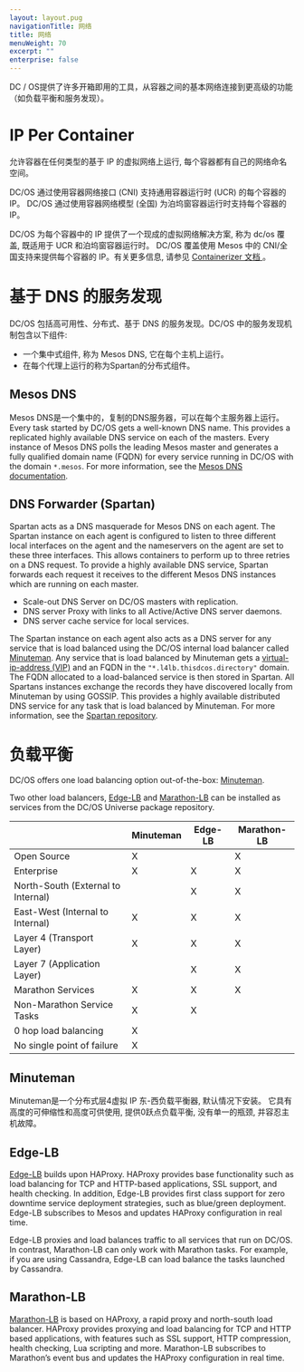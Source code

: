 ```yaml
---
layout: layout.pug
navigationTitle: 网络
title: 网络
menuWeight: 70
excerpt: ""
enterprise: false
---
```

<!-- This source repo for this topic is https://github.com/dcos/dcos-docs -->

DC / OS提供了许多开箱即用的工具，从容器之间的基本网络连接到更高级的功能（如负载平衡和服务发现）。

# IP Per Container

允许容器在任何类型的基于 IP 的虚拟网络上运行, 每个容器都有自己的网络命名空间。

DC/OS 通过使用容器网络接口 (CNI) 支持通用容器运行时 (UCR) 的每个容器的 IP。 DC/OS 通过使用容器网络模型 (全国) 为泊坞窗容器运行时支持每个容器的 IP。

DC/OS 为每个容器中的 IP 提供了一个现成的虚拟网络解决方案, 称为 dc/os 覆盖, 既适用于 UCR 和泊坞窗容器运行时。 DC/OS 覆盖使用 Mesos 中的 CNI/全国支持来提供每个容器的 IP。有关更多信息, 请参见 [ Containerizer 文档 ](/1.10/deploying-services/containerizers/)。

# 基于 DNS 的服务发现

DC/OS 包括高可用性、分布式、基于 DNS 的服务发现。DC/OS 中的服务发现机制包含以下组件:

- 一个集中式组件, 称为 Mesos DNS, 它在每个主机上运行。
- 在每个代理上运行的称为Spartan的分布式组件。

## Mesos DNS

Mesos DNS是一个集中的，复制的DNS服务器，可以在每个主服务器上运行。 Every task started by DC/OS gets a well-known DNS name. This provides a replicated highly available DNS service on each of the masters. Every instance of Mesos DNS polls the leading Mesos master and generates a fully qualified domain name (FQDN) for every service running in DC/OS with the domain `*.mesos`. For more information, see the [Mesos DNS documentation](/1.10/networking/mesos-dns/).

## DNS Forwarder (Spartan)

Spartan acts as a DNS masquerade for Mesos DNS on each agent. The Spartan instance on each agent is configured to listen to three different local interfaces on the agent and the nameservers on the agent are set to these three interfaces. This allows containers to perform up to three retries on a DNS request. To provide a highly available DNS service, Spartan forwards each request it receives to the different Mesos DNS instances which are running on each master.

- Scale-out DNS Server on DC/OS masters with replication.
- DNS server Proxy with links to all Active/Active DNS server daemons.
- DNS server cache service for local services.

The Spartan instance on each agent also acts as a DNS server for any service that is load balanced using the DC/OS internal load balancer called [Minuteman](/1.10/networking/load-balancing-vips/). Any service that is load balanced by Minuteman gets a [virtual-ip-address (VIP)](/1.10/networking/mesos-dns/) and an FQDN in the `"*.l4lb.thisdcos.directory"` domain. The FQDN allocated to a load-balanced service is then stored in Spartan. All Spartans instances exchange the records they have discovered locally from Minuteman by using GOSSIP. This provides a highly available distributed DNS service for any task that is load balanced by Minuteman. For more information, see the [Spartan repository](https://github.com/dcos/spartan).

# 负载平衡

DC/OS offers one load balancing option out-of-the-box: [Minuteman](/1.10/networking/load-balancing-vips/).

Two other load balancers, [Edge-LB](/service-docs/edge-lb/) and [Marathon-LB](/service-docs/marathon-lb/) can be installed as services from the DC/OS Universe package repository.

|                                    | Minuteman | Edge-LB | Marathon-LB |
| ---------------------------------- | --------- | ------- | ----------- |
| Open Source                        | X         |         | X           |
| Enterprise                         | X         | X       | X           |
| North-South (External to Internal) |           | X       | X           |
| East-West (Internal to Internal)   | X         | X       | X           |
| Layer 4 (Transport Layer)          | X         | X       | X           |
| Layer 7 (Application Layer)        |           | X       | X           |
| Marathon Services                  | X         | X       | X           |
| Non-Marathon Service Tasks         | X         | X       |             |
| 0 hop load balancing               | X         |         |             |
| No single point of failure         | X         |         |             |

## Minuteman

Minuteman是一个分布式层4虚拟 IP 东-西负载平衡器, 默认情况下安装。 它具有高度的可伸缩性和高度可供使用, 提供0跃点负载平衡, 没有单一的瓶颈, 并容忍主机故障。

## Edge-LB

[Edge-LB](/service-docs/edge-lb/0.1.9/) builds upon HAProxy. HAProxy provides base functionality such as load balancing for TCP and HTTP-based applications, SSL support, and health checking. In addition, Edge-LB provides first class support for zero downtime service deployment strategies, such as blue/green deployment. Edge-LB subscribes to Mesos and updates HAProxy configuration in real time.

Edge-LB proxies and load balances traffic to all services that run on DC/OS. In contrast, Marathon-LB can only work with Marathon tasks. For example, if you are using Cassandra, Edge-LB can load balance the tasks launched by Cassandra.

## Marathon-LB

[Marathon-LB](/service-docs/marathon-lb/) is based on HAProxy, a rapid proxy and north-south load balancer. HAProxy provides proxying and load balancing for TCP and HTTP based applications, with features such as SSL support, HTTP compression, health checking, Lua scripting and more. Marathon-LB subscribes to Marathon’s event bus and updates the HAProxy configuration in real time.